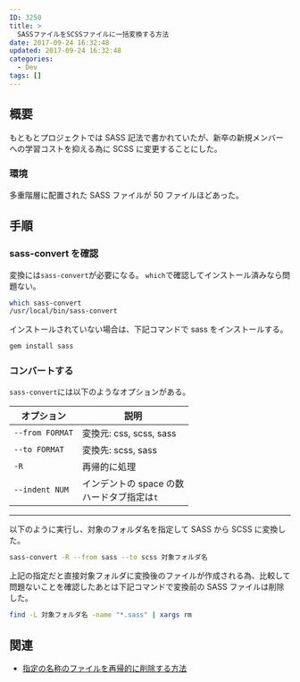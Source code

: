 ```yaml
---
ID: 3250
title: >
  SASSファイルをSCSSファイルに一括変換する方法
date: 2017-09-24 16:32:48
updated: 2017-09-24 16:32:48
categories:
  - Dev
tags: []
---
```


## 概要

もともとプロジェクトでは SASS 記法で書かれていたが、新卒の新規メンバーへの学習コストを抑える為に SCSS に変更することにした。

### 環境

多重階層に配置された SASS ファイルが 50 ファイルほどあった。

## 手順

### sass-convert を確認

変換には`sass-convert`が必要になる。
`which`で確認してインストール済みなら問題ない。

```bash
which sass-convert
/usr/local/bin/sass-convert
```

インストールされていない場合は、下記コマンドで sass をインストールする。

```bash
gem install sass
```

### コンバートする

`sass-convert`には以下のようなオプションがある。

| オプション      | 説明                                           |
| --------------- | ---------------------------------------------- |
| `--from FORMAT` | 変換元: css, scss, sass                        |
| `--to FORMAT`   | 変換先: scss, sass                             |
| `-R`            | 再帰的に処理                                   |
| `--indent NUM`  | インデントの space の数<br>ハードタブ指定は`t` |

---

以下のように実行し、対象のフォルダ名を指定して SASS から SCSS に変換した。

```bash
sass-convert -R --from sass --to scss 対象フォルダ名
```

上記の指定だと直接対象フォルダに変換後のファイルが作成される為、比較して問題ないことを確認したあとは下記コマンドで変換前の SASS ファイルは削除した。

```bash
find -L 対象フォルダ名 -name "*.sass" | xargs rm
```

## 関連

- [指定の名称のファイルを再帰的に削除する方法](https://b.0218.jp/20140720164610.html)
